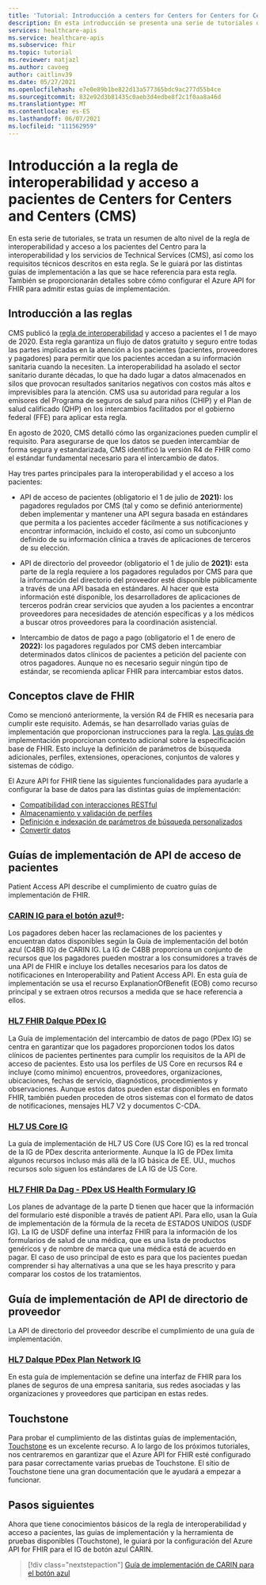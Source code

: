 ```yaml
---
title: 'Tutorial: Introducción a centers for Centers for Centers for Centers and Centers (CMS) -Azure API for FHIR'
description: En esta introducción se presenta una serie de tutoriales que pertenecen a la regla de interoperabilidad y acceso a pacientes de Center for Domain Services (CMS).
services: healthcare-apis
ms.service: healthcare-apis
ms.subservice: fhir
ms.topic: tutorial
ms.reviewer: matjazl
ms.author: cavoeg
author: caitlinv39
ms.date: 05/27/2021
ms.openlocfilehash: e7e0e89b1be822d13a577365bdc9ac277d55b4ce
ms.sourcegitcommit: 832e92d3b81435c0aeb3d4edbe8f2c1f0aa8a46d
ms.translationtype: MT
ms.contentlocale: es-ES
ms.lasthandoff: 06/07/2021
ms.locfileid: "111562959"
---
```

# <a name="centers-for-medicare-and-medicaid-services-cms-interoperability-and-patient-access-rule-introduction"></a>Introducción a la regla de interoperabilidad y acceso a pacientes de Centers for Centers and Centers (CMS)

En esta serie de tutoriales, se trata un resumen de alto nivel de la regla de interoperabilidad y acceso a los pacientes del Centro para la interoperabilidad y los servicios de Technical Services (CMS), así como los requisitos técnicos descritos en esta regla. Se le guiará por las distintas guías de implementación a las que se hace referencia para esta regla. También se proporcionarán detalles sobre cómo configurar el Azure API for FHIR para admitir estas guías de implementación.


## <a name="rule-overview"></a>Introducción a las reglas

CMS publicó la [regla de interoperabilidad](https://www.cms.gov/Regulations-and-Guidance/Guidance/Interoperability/index) y acceso a pacientes el 1 de mayo de 2020. Esta regla garantiza un flujo de datos gratuito y seguro entre todas las partes implicadas en la atención a los pacientes (pacientes, proveedores y pagadores) para permitir que los pacientes accedan a su información sanitaria cuando la necesiten. La interoperabilidad ha asolado el sector sanitario durante décadas, lo que ha dado lugar a datos almacenados en silos que provocan resultados sanitarios negativos con costos más altos e imprevisibles para la atención. CMS usa su autoridad para regular a los emisores del Programa de seguros de salud para niños (CHIP) y el Plan de salud calificado (QHP) en los intercambios facilitados por el gobierno federal (FFE) para aplicar esta regla. 

En agosto de 2020, CMS detalló cómo las organizaciones pueden cumplir el requisito. Para asegurarse de que los datos se pueden intercambiar de forma segura y estandarizada, CMS identificó la versión R4 de FHIR como el estándar fundamental necesario para el intercambio de datos. 

Hay tres partes principales para la interoperabilidad y el acceso a los pacientes:

* API de acceso de pacientes (obligatorio el 1 de julio de **2021):** los pagadores regulados por CMS (tal y como se definió anteriormente) deben implementar y mantener una API segura basada en estándares que permita a los pacientes acceder fácilmente a sus notificaciones y encontrar información, incluido el costo, así como un subconjunto definido de su información clínica a través de aplicaciones de terceros de su elección.  

* API de directorio del proveedor (obligatorio el 1 de julio de **2021):** esta parte de la regla requiere a los pagadores regulados por CMS para que la información del directorio del proveedor esté disponible públicamente a través de una API basada en estándares. Al hacer que esta información esté disponible, los desarrolladores de aplicaciones de terceros podrán crear servicios que ayuden a los pacientes a encontrar proveedores para necesidades de atención específicas y a los médicos a buscar otros proveedores para la coordinación asistencial.  

* Intercambio de datos de pago a pago (obligatorio el 1 de enero de **2022):** los pagadores regulados por CMS deben intercambiar determinados datos clínicos de pacientes a petición del paciente con otros pagadores. Aunque no es necesario seguir ningún tipo de estándar, se recomienda aplicar FHIR para intercambiar estos datos. 

## <a name="key-fhir-concepts"></a>Conceptos clave de FHIR

Como se mencionó anteriormente, la versión R4 de FHIR es necesaria para cumplir este requisito. Además, se han desarrollado varias guías de implementación que proporcionan instrucciones para la regla. [Las guías de](https://www.hl7.org/fhir/implementationguide.html) implementación proporcionan contexto adicional sobre la especificación base de FHIR. Esto incluye la definición de parámetros de búsqueda adicionales, perfiles, extensiones, operaciones, conjuntos de valores y sistemas de código.

El Azure API for FHIR tiene las siguientes funcionalidades para ayudarle a configurar la base de datos para las distintas guías de implementación:

* [Compatibilidad con interacciones RESTful](fhir-features-supported.md)
*  [Almacenamiento y validación de perfiles](validation-against-profiles.md)
*  [Definición e indexación de parámetros de búsqueda personalizados](how-to-do-custom-search.md)
*  [Convertir datos](convert-data.md)

## <a name="patient-access-api-implementation-guides"></a>Guías de implementación de API de acceso de pacientes

Patient Access API describe el cumplimiento de cuatro guías de implementación de FHIR.

### <a name="carin-ig-for-blue-button"></a>[CARIN IG para el botón azul®](http://hl7.org/fhir/us/carin-bb/STU1/index.html):

Los pagadores deben hacer las reclamaciones de los pacientes y encuentran datos disponibles según la Guía de implementación del botón azul (C4BB IG) de CARIN IG. La IG de C4BB proporciona un conjunto de recursos que los pagadores pueden mostrar a los consumidores a través de una API de FHIR e incluye los detalles necesarios para los datos de notificaciones en Interoperability and Patient Access API. En esta guía de implementación se usa el recurso ExplanationOfBenefit (EOB) como recurso principal y se extraen otros recursos a medida que se hace referencia a ellos.

### <a name="hl7-fhir-da-vinci-pdex-ig"></a>[HL7 FHIR DaIque PDex IG](http://hl7.org/fhir/us/davinci-pdex/STU1/index.html)

La Guía de implementación del intercambio de datos de pago (PDex IG) se centra en garantizar que los pagadores proporcionen todos los datos clínicos de pacientes pertinentes para cumplir los requisitos de la API de acceso de pacientes. Esto usa los perfiles de US Core en recursos R4 e incluye (como mínimo) encuentros, proveedores, organizaciones, ubicaciones, fechas de servicio, diagnósticos, procedimientos y observaciones. Aunque estos datos pueden estar disponibles en formato FHIR, también pueden proceden de otros sistemas con el formato de datos de notificaciones, mensajes HL7 V2 y documentos C-CDA.

### <a name="hl7-us-core-ig"></a>[HL7 US Core IG](https://www.hl7.org/fhir/us/core/toc.html)

La guía de implementación de HL7 US Core (US Core IG) es la red troncal de la IG de PDex descrita anteriormente. Aunque la IG de PDex limita algunos recursos incluso más allá de la IG básica de EE. UU., muchos recursos solo siguen los estándares de LA IG de US Core.

### <a name="hl7-fhir-da-vinci---pdex-us-drug-formulary-ig"></a>[HL7 FHIR Da Dag - PDex US Health Formulary IG](http://hl7.org/fhir/us/Davinci-drug-formulary/index.html)

Los planes de advantage de la parte D tienen que hacer que la información del formulario esté disponible a través de patient API. Para ello, usan la Guía de implementación de la fórmula de la receta de ESTADOS UNIDOS (USDF IG). La IG de USDF define una interfaz FHIR para la información de los formularios de salud de una médica, que es una lista de productos genéricos y de nombre de marca que una médica está de acuerdo en pagar. El caso de uso principal de esto es para que los pacientes puedan comprender si hay alternativas a una que se les haya prescrito y para comparar los costos de los tratamientos.

## <a name="provider-directory-api-implementation-guide"></a>Guía de implementación de API de directorio de proveedor

La API de directorio del proveedor describe el cumplimiento de una guía de implementación.

### <a name="hl7-da-vinci-pdex-plan-network-ig"></a>[HL7 DaIque PDex Plan Network IG](http://build.fhir.org/ig/HL7/davinci-pdex-plan-net/)

En esta guía de implementación se define una interfaz de FHIR para los planes de seguros de una empresa sanitaria, sus redes asociadas y las organizaciones y proveedores que participan en estas redes.

## <a name="touchstone"></a>Touchstone

Para probar el cumplimiento de las distintas guías de implementación, [Touchstone](https://touchstone.aegis.net/touchstone/) es un excelente recurso. A lo largo de los próximos tutoriales, nos centraremos en garantizar que el Azure API for FHIR esté configurado para pasar correctamente varias pruebas de Touchstone. El sitio de Touchstone tiene una gran documentación que le ayudará a empezar a funcionar.

## <a name="next-steps"></a>Pasos siguientes

Ahora que tiene conocimientos básicos de la regla de interoperabilidad y acceso a pacientes, las guías de implementación y la herramienta de pruebas disponibles (Touchstone), le guiará por la configuración del Azure API for FHIR para el IG de botón azul CARIN. 

>[!div class="nextstepaction"]
>[Guía de implementación de CARIN para el botón azul](https://build.fhir.org/ig/HL7/carin-bb/index.html)  